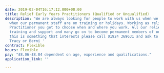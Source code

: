 ```yaml
---
date: 2019-02-04T16:17:12.000+00:00
title: Relief Early Years Practitioners (Qualified or Unqualified)
description: 'We are always looking for people to work with us when we get busy or
  when our permanent staff are on training or holidays. Working as relief Early Years
  Practitioner you get to choose when and where you work. All our relief team receive
  training and support and many go on to become permanent members of our team. If
  this is something that interests please call 01924 369631 and ask to speak to either
  Tracy or Berni '
contract: Flexible
hours: Flexible
pay: "£8.06-£8.84 dependent on age, experience and qualifications."
application_link: ''

---
```

